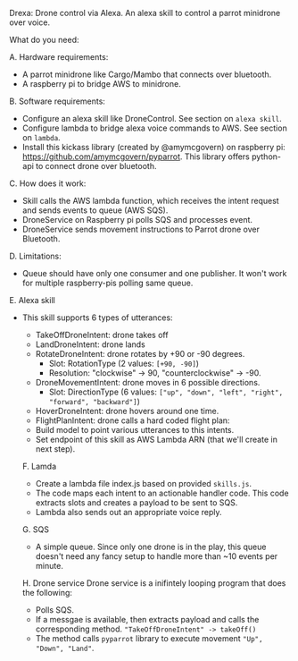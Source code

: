 Drexa: Drone control via Alexa. An alexa skill to control a parrot minidrone over voice.

What do you need:

A. Hardware requirements:
- A parrot minidrone like Cargo/Mambo that connects over bluetooth.
- A raspberry pi to bridge AWS to minidrone.

B. Software requirements:
- Configure an alexa skill like DroneControl. See section on `alexa skill`.
- Configure lambda to bridge alexa voice commands to AWS. See section on `lambda`.
- Install this kickass library (created by @amymcgovern) on raspberry pi: https://github.com/amymcgovern/pyparrot. This library offers python-api to connect drone over bluetooth.

C. How does it work:
- Skill calls the AWS lambda function, which receives the intent request and sends events to queue (AWS SQS).
- DroneService on Raspberry pi polls SQS and processes event.
- DroneService sends movement instructions to Parrot drone over Bluetooth.

D. Limitations:
- Queue should have only one consumer and one publisher. It won't work for multiple raspberry-pis polling same queue.

E. Alexa skill
- This skill supports 6 types of utterances:
  - TakeOffDroneIntent: drone takes off
  - LandDroneIntent: drone lands
  - RotateDroneIntent: drone rotates by +90 or -90 degrees. 
    - Slot: RotationType (2 values: `[+90, -90]`)
    - Resolution: "clockwise" -> 90, "counterclockwise" -> -90.
  - DroneMovementIntent: drone moves in 6 possible directions. 
    - Slot: DirectionType (6 values: `["up", "down", "left", "right", "forward", "backward"]`)
  - HoverDroneIntent: drone hovers around one time.
  - FlightPlanIntent: drone calls a hard coded flight plan:
  - Build model to point various utterances to this intents.
  - Set endpoint of this skill as AWS Lambda ARN (that we'll create in next step).
  
  
  F. Lamda
  - Create a lambda file index.js based on provided `skills.js`. 
  - The code maps each intent to an actionable handler code. This code extracts slots and creates a payload to be sent to SQS.
  - Lambda also sends out an appropriate voice reply.
  
  G. SQS
  - A simple queue. Since only one drone is in the play, this queue doesn't need any fancy setup to handle more than ~10 events per minute.
  
  H. Drone service
  Drone service is a inifintely looping program that does the following:
  - Polls SQS. 
  - If a messgae is available, then extracts payload and calls the corresponding method. `"TakeOffDroneIntent" -> takeOff()`
  - The method calls `pyparrot` library to execute movement `"Up", "Down", "Land"`.
